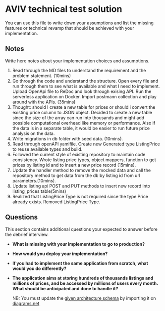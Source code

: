 # AVIV technical test solution

You can use this file to write down your assumptions and list the missing features or technical revamp that should
be achieved with your implementation.

## Notes

Write here notes about your implementation choices and assumptions.

1. Read through the MD files to understand the requirement and the problem statement. (10mins)
2. Go through the code and understand the structure. Open every file and run through them to see what is available and what I need to implement. Upload OpenApi file to ReDoc and look through exising API. Run the serverless application on Docker. Import postmann collection and play around with the APIs. (35mins)
3. Thought: should I create a new table for prices or should i convert the existing price column to JSON object.
    Decided to create a new table since the size of the array can run into thousands and might add possible computational overhead like memory or performance. Also if the data is in a separate table, it would be easier to run future price analysis on the data.
4. Write migrations in db folder with seed data. (10mins).
5. Read through openAPI yamlfile. Create new Generated type ListingPrice to reuse available types and build.
6. Followed the current style of existing repository to maintain code consistency. Wrote listing price types, object mappers, function to get prices by listing id and to insert a new price record (15mins).
7. Update the handler method to remove the mocked data and call the repository method to get data from the db by listing id from url parameters.(10mins).
8. Update listing api POST and PUT methods to insert new record into listing_prices table(5mins)
9. Realized that ListingPrice Type is not required since the type Price already exists. Removed ListingPrice Type.

## Questions

This section contains additional questions your expected to answer before the debrief interview.

- **What is missing with your implementation to go to production?**

- **How would you deploy your implementation?**

- **If you had to implement the same application from scratch, what would you do differently?**

- **The application aims at storing hundreds of thousands listings and millions of prices, and be accessed by millions
  of users every month. What should be anticipated and done to handle it?**

  NB: You must update the [given architecture schema](./schemas/Aviv_Technical_Test_Architecture.drawio) by importing it
  on [diagrams.net](https://app.diagrams.net/) 
